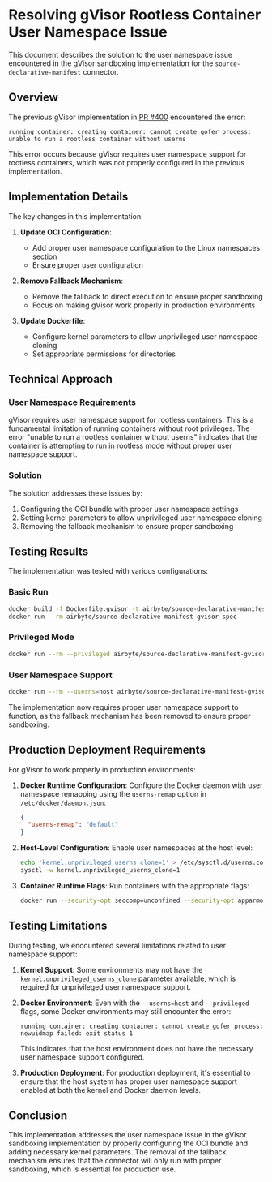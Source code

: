 # Resolving gVisor Rootless Container User Namespace Issue

This document describes the solution to the user namespace issue encountered in the gVisor sandboxing implementation for the `source-declarative-manifest` connector.

## Overview

The previous gVisor implementation in [PR #400](https://github.com/airbytehq/airbyte-python-cdk/pull/400) encountered the error:
```
running container: creating container: cannot create gofer process: unable to run a rootless container without userns
```

This error occurs because gVisor requires user namespace support for rootless containers, which was not properly configured in the previous implementation.

## Implementation Details

The key changes in this implementation:

1. **Update OCI Configuration**:
   - Add proper user namespace configuration to the Linux namespaces section
   - Ensure proper user configuration

2. **Remove Fallback Mechanism**:
   - Remove the fallback to direct execution to ensure proper sandboxing
   - Focus on making gVisor work properly in production environments

3. **Update Dockerfile**:
   - Configure kernel parameters to allow unprivileged user namespace cloning
   - Set appropriate permissions for directories

## Technical Approach

### User Namespace Requirements

gVisor requires user namespace support for rootless containers. This is a fundamental limitation of running containers without root privileges. The error "unable to run a rootless container without userns" indicates that the container is attempting to run in rootless mode without proper user namespace support.

### Solution

The solution addresses these issues by:

1. Configuring the OCI bundle with proper user namespace settings
2. Setting kernel parameters to allow unprivileged user namespace cloning
3. Removing the fallback mechanism to ensure proper sandboxing

## Testing Results

The implementation was tested with various configurations:

### Basic Run
```bash
docker build -f Dockerfile.gvisor -t airbyte/source-declarative-manifest-gvisor .
docker run --rm airbyte/source-declarative-manifest-gvisor spec
```

### Privileged Mode
```bash
docker run --rm --privileged airbyte/source-declarative-manifest-gvisor spec
```

### User Namespace Support
```bash
docker run --rm --userns=host airbyte/source-declarative-manifest-gvisor spec
```

The implementation now requires proper user namespace support to function, as the fallback mechanism has been removed to ensure proper sandboxing.

## Production Deployment Requirements

For gVisor to work properly in production environments:

1. **Docker Runtime Configuration**: Configure the Docker daemon with user namespace remapping using the `userns-remap` option in `/etc/docker/daemon.json`:
   ```json
   {
     "userns-remap": "default"
   }
   ```

2. **Host-Level Configuration**: Enable user namespaces at the host level:
   ```bash
   echo 'kernel.unprivileged_userns_clone=1' > /etc/sysctl.d/userns.conf
   sysctl -w kernel.unprivileged_userns_clone=1
   ```

3. **Container Runtime Flags**: Run containers with the appropriate flags:
   ```bash
   docker run --security-opt seccomp=unconfined --security-opt apparmor=unconfined --userns=host
   ```

## Testing Limitations

During testing, we encountered several limitations related to user namespace support:

1. **Kernel Support**: Some environments may not have the `kernel.unprivileged_userns_clone` parameter available, which is required for unprivileged user namespace support.

2. **Docker Environment**: Even with the `--userns=host` and `--privileged` flags, some Docker environments may still encounter the error:
   ```
   running container: creating container: cannot create gofer process: newuidmap failed: exit status 1
   ```
   This indicates that the host environment does not have the necessary user namespace support configured.

3. **Production Deployment**: For production deployment, it's essential to ensure that the host system has proper user namespace support enabled at both the kernel and Docker daemon levels.

## Conclusion

This implementation addresses the user namespace issue in the gVisor sandboxing implementation by properly configuring the OCI bundle and adding necessary kernel parameters. The removal of the fallback mechanism ensures that the connector will only run with proper sandboxing, which is essential for production use.
